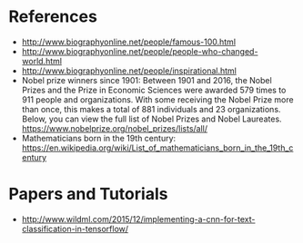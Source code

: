 # References
* http://www.biographyonline.net/people/famous-100.html
* http://www.biographyonline.net/people/people-who-changed-world.html
* http://www.biographyonline.net/people/inspirational.html
* Nobel prize winners since 1901: Between 1901 and 2016, the Nobel Prizes and the Prize in Economic Sciences were awarded 579 times to 911 people and organizations. With some receiving the Nobel Prize more than once, this makes a total of 881 individuals and 23 organizations. Below, you can view the full list of Nobel Prizes and Nobel Laureates.
https://www.nobelprize.org/nobel_prizes/lists/all/
* Mathematicians born in the 19th century: https://en.wikipedia.org/wiki/List_of_mathematicians_born_in_the_19th_century

# Papers and Tutorials
* http://www.wildml.com/2015/12/implementing-a-cnn-for-text-classification-in-tensorflow/